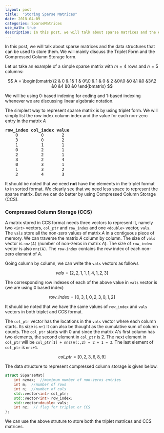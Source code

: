 ```yaml
---
layout: post
title:  "Storing Sparse Matrices"
date: 2018-04-09
categories: SparseMatrices
use_math: true
description: In this post, we will talk about sparse matrices and the data structures that can be used to store them. 
---
```

In this post, we will talk about sparse matrices and the data structures that can be used to store them. We will mainly discuss the Triplet Form and the Compressed Column Storage form. 

Let us take an example of a simple sparse matrix with $m = 4$ rows  and $n = 5$ columns:


$$
A =   \begin{bmatrix}2 & 0 & 1& 1 & 0\\0  & 1 & 0 & 2 &0\\0 &0 &1 &0 &3\\2 &0 &4  &0 &0 \end{bmatrix}
$$

We will be using 0-based indexing for coding and 1-based indexing whenever we are discussing linear algebraic notation. 

The simplest way to represent sparse matrix is by using triplet form. We will simply list the row index column index and the value for each non-zero entry in the matrix $A$

<pre>
<b>row_index col_index value </b>
    0         0       2
    3         0       2
    1         1       1
    0         2       1
    2         2       1
    3         2       4
    0         3       1
    1         3       2
    2         4       3
</pre>
It should be noted that  we need **not** have the elements in the triplet format to in sorted format. We clearly see that we need less space to represent the sparse matrix. But we can do better by using Compressed Column Storage \(CCS\). 

### Compressed Column Storage \(CCS\)

A matrix stored in CCS format needs three vectors to represent it, namely two `<int>` vectors, `col_ptr` and `row_index` and one `<double>` vector, `vals`. The `vals` store all the non-zero values of matrix $A$ in a contiguous piece of memory. We can traverse the matrix $A$ column by column. The size of `vals` vector is `nnz(A)` (number of non-zeros in matrix $A$). The size of `row_index` vector is also `nnz(A)`. The `row-index` contains the row index of each non-zero element of $A$.

Going column by column, we can write the `vals` vectors as follows

$$vals = [2,2,1,1,1,4,1,2,3] $$

The corresponding row indexes of each of the above value in `vals` vector is \(we are using 0 based index\)

$$row\_index = [0,3,1,0,2,3,0,1,2] $$

It should be noted that we have the same values of `row_index` and `vals` vectors in both triplet and CCS format. 

The `col_ptr` vector has the locations in the `vals` vector where each column starts. Its size is `n+1` It can also be thought as the cumulative sum of column counts. The `col_ptr` starts with 0 and since the matrix $A$'s first column has two elements, the second element in `col_ptr` is 2. The next element in `col_ptr` will be `col_ptr[1] + nnz(A(:,2) = 2 + 1 = 3`. The last element of `col_ptr` is `nnz+1`. 

$$col\_ptr = [0, 2, 3, 6, 8, 9]$$
 
The data structure to represent compressed column storage is given below.

~~~ c++
struct SSparseMat{
    int nzmax;  //maximum number of non-zeros entries
    int m;  //number of rows
    int n;  //number of cols
    std::vector<int> col_ptr;
    std::vector<int> row_index;
    std::vector<double> vals;
    int nz;  // flag for triplet or CCS
};
~~~

We can use the above struture to store both the triplet matrices and CCS matrices.



















